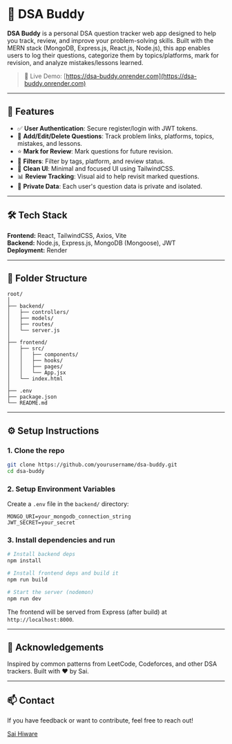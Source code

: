 # 🧠 DSA Buddy

**DSA Buddy** is a personal DSA question tracker web app designed to help you track, review, and improve your problem-solving skills. Built with the MERN stack (MongoDB, Express.js, React.js, Node.js), this app enables users to log their questions, categorize them by topics/platforms, mark for revision, and analyze mistakes/lessons learned.

> 📍 Live Demo: [https://dsa-buddy.onrender.com](https://dsa-buddy.onrender.com)

---

## 🚀 Features

- ✅ **User Authentication**: Secure register/login with JWT tokens.
- 📝 **Add/Edit/Delete Questions**: Track problem links, platforms, topics, mistakes, and lessons.
- ⭐ **Mark for Review**: Mark questions for future revision.
- 🧠 **Filters**: Filter by tags, platform, and review status.
- 🎯 **Clean UI**: Minimal and focused UI using TailwindCSS.
- 📊 **Review Tracking**: Visual aid to help revisit marked questions.
- 🔐 **Private Data**: Each user's question data is private and isolated.

---

## 🛠️ Tech Stack

**Frontend:** React, TailwindCSS, Axios, Vite  
**Backend:** Node.js, Express.js, MongoDB (Mongoose), JWT  
**Deployment:** Render

---


## 📁 Folder Structure

```
root/
│
├── backend/
│   ├── controllers/
│   ├── models/
│   ├── routes/
│   └── server.js
│
├── frontend/
│   ├── src/
│   │   ├── components/
│   │   ├── hooks/
│   │   ├── pages/
│   │   └── App.jsx
│   └── index.html
│
├── .env
├── package.json
└── README.md
```

---

## ⚙️ Setup Instructions

### 1. Clone the repo

```bash
git clone https://github.com/yourusername/dsa-buddy.git
cd dsa-buddy
```

### 2. Setup Environment Variables

Create a `.env` file in the `backend/` directory:

```
MONGO_URI=your_mongodb_connection_string
JWT_SECRET=your_secret
```

### 3. Install dependencies and run

```bash
# Install backend deps
npm install

# Install frontend deps and build it
npm run build

# Start the server (nodemon)
npm run dev
```

The frontend will be served from Express (after build) at `http://localhost:8000`.

---

## 🙌 Acknowledgements

Inspired by common patterns from LeetCode, Codeforces, and other DSA trackers. Built with ❤️ by Sai.

---

## 📫 Contact

If you have feedback or want to contribute, feel free to reach out!

[Sai Hiware](https://www.linkedin.com/in/sai-hiware-23b053286/)